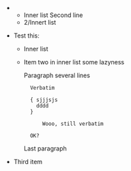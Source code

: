 *   * Inner list
Second line
    * 2/Innert list
* Test this:
    
    * Inner list
    * Item two in inner list some lazyness

        Paragraph
        several lines
        
            Verbatim

            { sjjjsjs
              dddd  
            }

                Wooo, still verbatim

            OK?
        
        Last paragraph

* Third item  